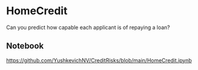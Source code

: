 # HomeCredit
Can you predict how capable each applicant is of repaying a loan?

## Notebook
https://github.com/YushkevichNV/CreditRisks/blob/main/HomeCredit.ipynb
